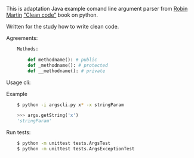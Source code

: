 This is adaptation Java example comand line argument parser from [Robin Martin](https://github.com/unclebob) ["Clean code"](https://www.amazon.com/Clean-Code-Handbook-Software-Craftsmanship-ebook/dp/B001GSTOAM) book on python.

Written for the study how to write clean code.

Agreements:

```python
    Methods: 

        def methodname(): # public
        def _methodname(): # protected
        def __methodname(): # private
```

Usage cli:

Example

```bash
    $ python -i argscli.py x* -x stringParam
```

```python
    >>> args.getString('x')
    'stringParam'
```

Run tests:

```bash
    $ python -m unittest tests.ArgsTest
    $ python -m unittest tests.ArgsExceptionTest
```
